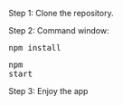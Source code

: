 Step 1: Clone the repository.

Step 2: Command window: <pre>npm install</pre><pre>npm start</pre>

Step 3: Enjoy the app

